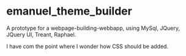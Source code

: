 # emanuel_theme_builder
A prototype for a webpage-building-webbapp, using MySql, JQuery, JQuery UI, Treant, Raphael.

I have com the point where I wonder how CSS should be added.
